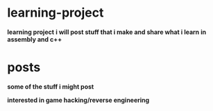 # learning-project
**learning project**
**i will post stuff that i make and share what i learn in**
**assembly and c++**


# posts
**some of the stuff i might post**



**interested in game hacking/reverse engineering**
